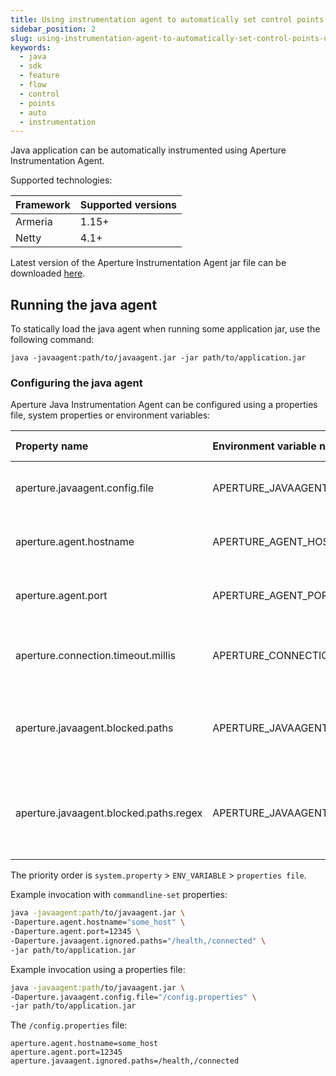 ```yaml
---
title: Using instrumentation agent to automatically set control points
sidebar_position: 2
slug: using-instrumentation-agent-to-automatically-set-control-points-using-java-sdk
keywords:
  - java
  - sdk
  - feature
  - flow
  - control
  - points
  - auto
  - instrumentation
---
```


Java application can be automatically instrumented using Aperture
Instrumentation Agent.

Supported technologies:

| Framework | Supported versions |
| :-------- | :----------------- |
| Armeria   | 1.15+              |
| Netty     | 4.1+               |

Latest version of the Aperture Instrumentation Agent jar file can be downloaded
[here][download_link].

## Running the java agent

To statically load the java agent when running some application jar, use the
following command:

`java -javaagent:path/to/javaagent.jar -jar path/to/application.jar`

### Configuring the java agent

Aperture Java Instrumentation Agent can be configured using a properties file,
system properties or environment variables:

<!-- vale off -->

| Property name                          | Environment variable name              | Default value | Description                                                                |
| :------------------------------------- | :------------------------------------- | :------------ | :------------------------------------------------------------------------- |
| aperture.javaagent.config.file         | APERTURE_JAVAAGENT_CONFIG_FILE         |               | Path to a file containing configuration properties                         |
| aperture.agent.hostname                | APERTURE_AGENT_HOSTNAME                | localhost     | Hostname of Aperture Agent to connect to                                   |
| aperture.agent.port                    | APERTURE_AGENT_PORT                    | 8089          | Port of Aperture Agent to connect to                                       |
| aperture.connection.timeout.millis     | APERTURE_CONNECTION_TIMEOUT_MILLIS     | 1000          | Aperture Agent connection timeout in milliseconds                          |
| aperture.javaagent.blocked.paths       | APERTURE_JAVAAGENT_BLOCKED_PATHS       |               | Comma-separated list of paths that shouldn't start a flow                  |
| aperture.javaagent.blocked.paths.regex | APERTURE_JAVAAGENT_BLOCKED_PATHS_REGEX |               | Whether the configured blocked paths should be read as regular expressions |

<!-- vale on -->

The priority order is `system.property` > `ENV_VARIABLE` > `properties file`.

Example invocation with `commandline-set` properties:

```sh
java -javaagent:path/to/javaagent.jar \
-Daperture.agent.hostname="some_host" \
-Daperture.agent.port=12345 \
-Daperture.javaagent.ignored.paths="/health,/connected" \
-jar path/to/application.jar
```

Example invocation using a properties file:

```sh
java -javaagent:path/to/javaagent.jar \
-Daperture.javaagent.config.file="/config.properties" \
-jar path/to/application.jar
```

The `/config.properties` file:

```properties
aperture.agent.hostname=some_host
aperture.agent.port=12345
aperture.javaagent.ignored.paths=/health,/connected
```

[download_link]:
  https://repo1.maven.org/maven2/com/fluxninja/aperture/aperture-javaagent/1.0.0/aperture-javaagent-1.0.0.jar

